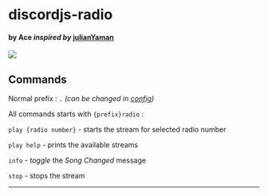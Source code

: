 <h1><a href='https://github.com/13ace37/discordjs-radio' style='text-decoration: none'>discordjs-radio</a></h1>


#### by Ace *inspired by* [julianYaman](https://github.com/julianYaman/iloveradio-discord-bot)

<img src='https://img.shields.io/badge/version-A1.3-red.svg' />

## Commands

Normal prefix : `.` *(can be changed in [config](https://github.com/13ace37/discordjs-radio/blob/master/config/bot.json))*

All commands starts with `{prefix}radio` : 

`play {radio number}` - starts the stream for selected radio number

`play help` - prints the available streams

`info` - *toggle* the *Song Changed* message

`stop` - stops the stream

<hr>
